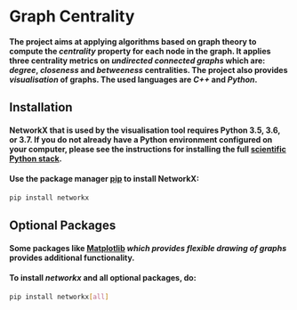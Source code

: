# Graph Centrality
#### The project aims at applying algorithms based on graph theory to compute the _**centrality**_ property for each node in the graph. It applies three centrality metrics on _**undirected connected graphs**_ which are: _**degree**_, _**closeness**_ and _**betweeness**_ centralities. The project also provides _**visualisation**_ of graphs. The used languages are _**C++**_ and _**Python**_.
## Installation
#### NetworkX that is used by the visualisation tool requires Python 3.5, 3.6, or 3.7. If you do not already have a Python environment configured on your computer, please see the instructions for installing the full [scientific Python stack](https://scipy.org/install.html). 
#### Use the package manager [pip](https://pip.pypa.io/en/stable/) to install NetworkX:
```bash
pip install networkx
```
## Optional Packages
#### Some packages like [Matplotlib](https://matplotlib.org/) _which provides flexible drawing of graphs_ provides additional functionality.
#### To install _**networkx**_ and all optional packages, do:
```bash
pip install networkx[all]
```

